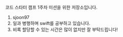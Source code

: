 코드 스타터 캠프 1주차 미션을 위한 저장소입니다.

1. sjoon97
2. 일과 병행하며 swift를 공부하고 있습니다.
3. 비록 할당할 수 있는 시간은 많이 없지만 잘 부탁드립니다!
